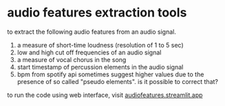 # audio features extraction tools

to extract the following audio features from an audio signal.

1. a measure of short-time loudness (resolution of 1 to 5 sec)
2. low and high cut off frequencies of an audio signal
3. a measure of vocal chorus in the song
4. start timestamp of percussion elements in the audio signal
5. bpm from spotify api sometimes suggest higher values due to the presence of so called "pseudo elements". is it possible to correct that?

to run the code using web interface, visit <a href="https://audiofeatures.streamlit.app">audiofeatures.streamlit.app</a>

